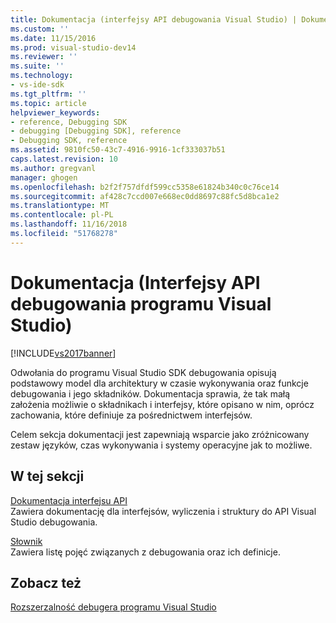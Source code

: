 ```yaml
---
title: Dokumentacja (interfejsy API debugowania Visual Studio) | Dokumentacja firmy Microsoft
ms.custom: ''
ms.date: 11/15/2016
ms.prod: visual-studio-dev14
ms.reviewer: ''
ms.suite: ''
ms.technology:
- vs-ide-sdk
ms.tgt_pltfrm: ''
ms.topic: article
helpviewer_keywords:
- reference, Debugging SDK
- debugging [Debugging SDK], reference
- Debugging SDK, reference
ms.assetid: 9810fc50-43c7-4916-9916-1cf333037b51
caps.latest.revision: 10
ms.author: gregvanl
manager: ghogen
ms.openlocfilehash: b2f2f757dfdf599cc5358e61824b340c0c76ce14
ms.sourcegitcommit: af428c7ccd007e668ec0dd8697c88fc5d8bca1e2
ms.translationtype: MT
ms.contentlocale: pl-PL
ms.lasthandoff: 11/16/2018
ms.locfileid: "51768278"
---
```

# <a name="reference-visual-studio-debugging-apis"></a>Dokumentacja (Interfejsy API debugowania programu Visual Studio)
[!INCLUDE[vs2017banner](../../../includes/vs2017banner.md)]

Odwołania do programu Visual Studio SDK debugowania opisują podstawowy model dla architektury w czasie wykonywania oraz funkcje debugowania i jego składników. Dokumentacja sprawia, że tak małą założenia możliwie o składnikach i interfejsy, które opisano w nim, oprócz zachowania, które definiuje za pośrednictwem interfejsów.  
  
 Celem sekcja dokumentacji jest zapewniają wsparcie jako zróżnicowany zestaw języków, czas wykonywania i systemy operacyjne jak to możliwe.  
  
## <a name="in-this-section"></a>W tej sekcji  
 [Dokumentacja interfejsu API](../../../extensibility/debugger/reference/api-reference-visual-studio-debugging.md)  
 Zawiera dokumentację dla interfejsów, wyliczenia i struktury do API Visual Studio debugowania.  
  
 [Słownik](../../../extensibility/debugger/reference/visual-studio-debugger-glossary.md)  
 Zawiera listę pojęć związanych z debugowania oraz ich definicje.  
  
## <a name="see-also"></a>Zobacz też  
 [Rozszerzalność debugera programu Visual Studio](../../../extensibility/debugger/visual-studio-debugger-extensibility.md)

